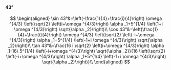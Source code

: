 #### 43°

$$
\begin{aligned}
\sin 43°&=\left(-\frac{1}{4}+\frac{i}{4}\right) \omega ^{4/3} \left(\sqrt{2} \left(i+\omega ^{4/3}\right) \alpha _1+5^{1/4} \left(1+i \omega ^{4/3}\right)
\sqrt{\alpha _2}\right)\\
\cos 43°&=\left(\frac{1}{4}+\frac{i}{4}\right) \omega ^{4/3} \left(\sqrt{2} \left(-i+\omega ^{4/3}\right) \alpha _1+5^{1/4} \left(-1+i \omega ^{4/3}\right)
\sqrt{\alpha _2}\right)\\
\tan 43°&=\frac{16 i \sqrt{2} \left(i+\omega ^{4/3}\right) \alpha _1-16\ 5^{1/4} \left(-i+\omega ^{4/3}\right) \sqrt{\alpha _2}}{16 \left(\sqrt{2} \left(-i+\omega
^{4/3}\right) \alpha _1+5^{1/4} \left(-1+i \omega ^{4/3}\right) \sqrt{\alpha _2}\right)}\\
\end{aligned}
$$

